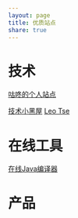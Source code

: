 ```yaml
---
layout: page
title: 优质站点
share: true
---
```


# 技术

[咕咚的个人站点](http://gudong.name/)

[技术小黑屋](https://droidyue.com)
[Leo Tse](http://leotse90.com/)
# 在线工具

[在线Java编译器](https://www.jdoodle.com/online-java-compiler)

# 产品
